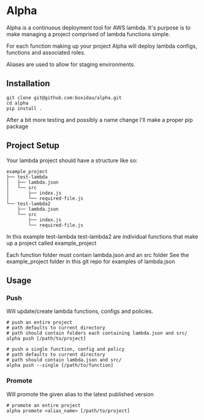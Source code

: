 # Alpha

Alpha is a continuous deployment tool for AWS lambda. It's purpose is to make managing a project comprised of lambda functions simple.

For each function making up your project Alpha will deploy lambda configs, functions and associated roles.

Aliases are used to allow for staging environments.

## Installation
```
git clone git@github.com:boxidau/alpha.git
cd alpha
pip install .
```

After a bit more testing and possibly a name change I'll make a proper pip package


## Project Setup

Your lambda project should have a structure like so:
```
example_project
├── test-lambda
│   ├── lambda.json
│   └── src
│       ├── index.js
│       └── required-file.js
└── test-lambda2
    ├── lambda.json
    └── src
        ├── index.js
        └── required-file.js
```

In this example test-lambda test-lambda2 are individual functions that make up a project called example_project

Each function folder must contain lambda.json and an src folder
See the example_project folder in this git repo for examples of lambda.json

## Usage

### Push

Will update/create lambda functions, configs and policies.

```
# push an entire project
# path defaults to current directory
# path should contain folders each containing lambda.json and src/
alpha push [/path/to/project]

# push a single function, config and policy
# path defaults to current directory
# path should contain lambda.json and src/
alpha push --single [/path/to/function]
```

### Promote

Will promote the given alias to the latest published version

```
# promote an entire project
alpha promote <alias_name> [/path/to/project]
```
